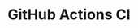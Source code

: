 # GitHub Actions CI


















































































































































































































































































































































































































































































































































































































































































































































































































































































































































































































































































































































































































































































